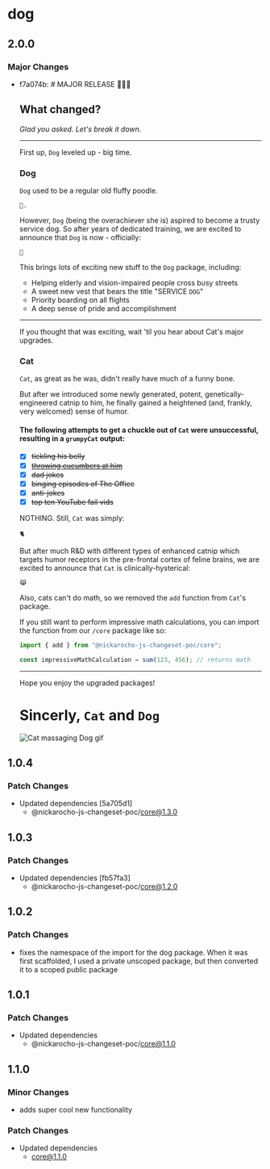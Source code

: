 # dog

## 2.0.0

### Major Changes

- f7a074b: # MAJOR RELEASE 🎉🎉🎉

  ## What changed?

  _Glad you asked. Let's break it down._

  ***

  First up, `Dog` leveled up - big time.

  ### Dog

  `Dog` used to be a regular old fluffy poodle.

  ```
  🐩.
  ```

  However, `Dog` (being the overachiever she is) aspired to become a trusty service dog. So after years of dedicated training, we are excited to announce that `Dog` is now - officially:

  ```
  🦮
  ```

  This brings lots of exciting new stuff to the `Dog` package, including:

  - Helping elderly and vision-impaired people cross busy streets
  - A sweet new vest that bears the title "SERVICE `DOG`"
  - Priority boarding on all flights
  - A deep sense of pride and accomplishment

  ***

  If you thought that was exciting, wait 'til you hear about Cat's major upgrades.

  ### Cat

  `Cat`, as great as he was, didn't really have much of a funny bone.

  But after we introduced some newly generated, potent, genetically-engineered catnip to him, he finally gained a heightened (and, frankly, very welcomed) sense of humor.

  #### The following attempts to get a chuckle out of `Cat` were unsuccessful, resulting in a `grumpyCat` output:

  - [x] ~~tickling his belly~~
  - [x] ~~[throwing cucumbers at him](https://www.youtube.com/watch?v=2acZIOSV9LY)~~
  - [x] ~~dad jokes~~
  - [x] ~~binging episodes of The Office~~
  - [x] ~~anti-jokes~~
  - [x] ~~top ten YouTube fail vids~~

  NOTHING. Still, `Cat` was simply:

  ```
  🐈
  ```

  But after much R&D with different types of enhanced catnip which targets humor receptors in the pre-frontal cortex of feline brains, we are excited to announce that `Cat` is clinically-hysterical:

  ```
  😹
  ```

  Also, cats can't do math, so we removed the `add` function from `Cat`'s package.

  If you still want to perform impressive math calculations, you can import the function from our `/core` package like so:

  ```js
  import { add } from "@nickarocho-js-changeset-poc/core";

  const impressiveMathCalculation = sum(123, 456); // returns math
  ```

  ***

  Hope you enjoy the upgraded packages!

  # Sincerly, `Cat` and `Dog`

  ![Cat massaging Dog gif](./cat-dog-gif.gif)

## 1.0.4

### Patch Changes

- Updated dependencies [5a705d1]
  - @nickarocho-js-changeset-poc/core@1.3.0

## 1.0.3

### Patch Changes

- Updated dependencies [fb57fa3]
  - @nickarocho-js-changeset-poc/core@1.2.0

## 1.0.2

### Patch Changes

- fixes the namespace of the import for the dog package. When it was first scaffolded, I used a private unscoped package, but then converted it to a scoped public package

## 1.0.1

### Patch Changes

- Updated dependencies
  - @nickarocho-js-changeset-poc/core@1.1.0

## 1.1.0

### Minor Changes

- adds super cool new functionality

### Patch Changes

- Updated dependencies
  - core@1.1.0
